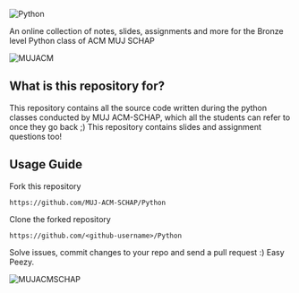 ![Python](https://i.imgur.com/fORAhJF.png)

An online collection of notes, slides, assignments and more for the Bronze level Python class of ACM MUJ SCHAP 

![MUJACM](https://i.imgur.com/XuGvrWl.jpg)

## What is this repository for?
This repository contains all the source code written during the python classes conducted by MUJ ACM-SCHAP, which all the students can refer to once they go back ;) This repository contains slides and assignment questions too!

## Usage Guide
Fork this repository
```
https://github.com/MUJ-ACM-SCHAP/Python
```
Clone the forked repository
```
https://github.com/<github-username>/Python
```
Solve issues, commit changes to your repo and send a pull request :) Easy Peezy.

![MUJACMSCHAP](https://i.imgur.com/wcumXBy.png)


